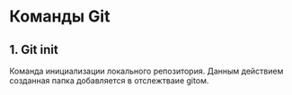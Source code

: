 # Команды Git #
## 1. Git init ##
Команда инициализации локального репозитория. Данным действием созданная папка добавляется в отслежтваие gitом. 